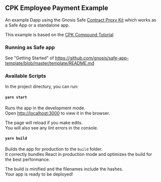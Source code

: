 ## CPK Employee Payment Example

An example Dapp using the Gnosis Safe [Contract Proxy Kit](https://github.com/gnosis/contract-proxy-kit) which works as a Safe App or a standalone app.

This example is based on the [CPK Compound Tutorial](https://github.com/gnosis/cpk-compound-tutorial)

### Running as Safe app

See "Getting Started" of https://github.com/gnosis/safe-app-template/blob/master/template/README.md

### Available Scripts

In the project directory, you can run:

#### `yarn start`

Runs the app in the development mode.<br />
Open [http://localhost:3000](http://localhost:3000) to view it in the browser.

The page will reload if you make edits.<br />
You will also see any lint errors in the console.

#### `yarn build`

Builds the app for production to the `build` folder.<br />
It correctly bundles React in production mode and optimizes the build for the best performance.

The build is minified and the filenames include the hashes.<br />
Your app is ready to be deployed!
